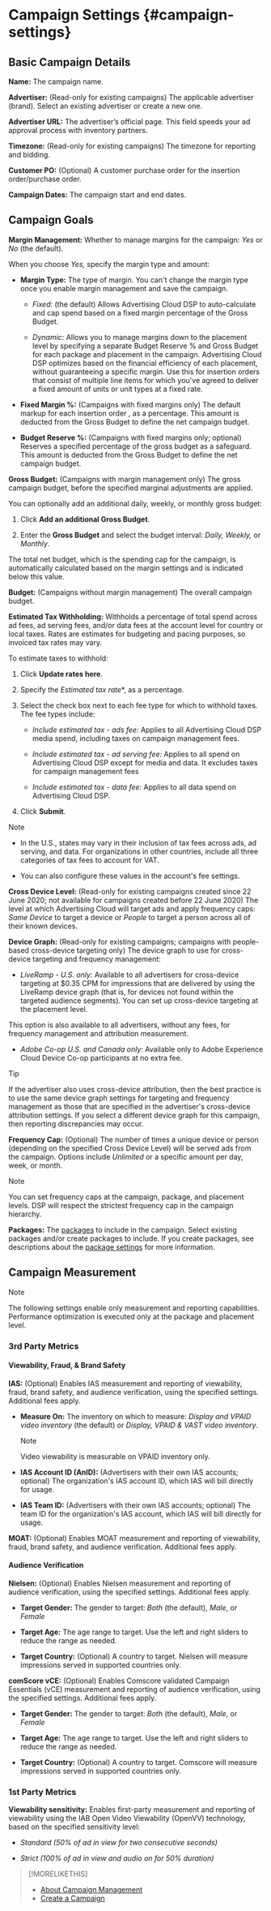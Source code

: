 # Campaign Settings {#campaign-settings}

## Basic Campaign Details

**Name:** The campaign name.

**Advertiser:** (Read-only for existing campaigns) The applicable advertiser (brand). Select an existing advertiser or create a new one.

**Advertiser URL:** The advertiser’s official page. This field speeds your ad approval process with inventory partners.

**Timezone:** (Read-only for existing campaigns) The timezone for reporting and bidding.

**Customer PO:** (Optional) A customer purchase order for the insertion order/purchase order.

**Campaign Dates:** The campaign start and end dates.

## Campaign Goals

**Margin Management:** Whether to manage margins for the campaign: *Yes* or *No* (the default).

When you choose *Yes,* specify the margin type and amount:

* **Margin Type:** The type of margin. You can't change the margin type once you enable margin management and save the campaign.
   
   * *Fixed:* (the default) Allows Advertising Cloud DSP to auto-calculate and cap spend based on a fixed margin percentage of the Gross Budget.
   
   * *Dynamic:* Allows you to manage margins down to the placement level by specifying a separate Budget Reserve % and Gross Budget for each package and placement in the campaign. Advertising Cloud DSP optimizes based on the financial efficiency of each placement, without guaranteeing a specific margin. Use this for insertion orders that consist of multiple line items for which you've agreed to deliver a fixed amount of units or unit types at a fixed rate.

* **Fixed Margin %:** (Campaigns with fixed margins only) The default markup for each insertion order <!-- impression? -->, as a percentage. This amount is deducted from the Gross Budget to define the net campaign budget.

* **Budget Reserve %:** (Campaigns with fixed margins only; optional) Reserves a specified percentage of the gross budget as a safeguard. This amount is deducted from the Gross Budget to define the net campaign budget.

**Gross Budget:** (Campaigns with margin management only) The gross campaign budget, before the specified marginal adjustments are applied.

You can optionally add an additional daily, weekly, or monthly gross budget:

1. Click **Add an additional Gross Budget**.

1. Enter the **Gross Budget** and select the budget interval: *Daily,* *Weekly,* or *Monthly*.

 The total net budget, which is the spending cap for the campaign, is automatically calculated based on the margin settings and is indicated below this value.

**Budget:** (Campaigns without margin management) The overall campaign budget.

**Estimated Tax Withholding:** Withholds a percentage of total spend across ad fees, ad serving fees, and/or data fees at the account level for country or local taxes. Rates are estimates for budgeting and pacing purposes, so invoiced tax rates may vary.

To estimate taxes to withhold:

1. Click **Update rates here**.

1. Specify the *Estimated tax rate**, as a percentage.

1. Select the check box next to each fee type for which to withhold taxes. The fee types include:

   * *Include estimated tax - ads fee:* Applies to all Advertising Cloud DSP media spend, including taxes on campaign management fees.
   
   * *Include estimated tax - ad serving fee:* Applies to all spend on Advertising Cloud DSP except for media and data. It excludes taxes for campaign management fees
   
   * *Include estimated tax - data fee:* Applies to all data spend on Advertising Cloud DSP.

1. Click **Submit**.

>[!NOTE]
>
>* In the U.S., states may vary in their inclusion of tax fees across ads, ad serving, and data. For organizations in other countries, include all three categories of tax fees to account for VAT.
>
>* You can also configure these values in the account's fee settings.<!--[fee settings](/help/dsp/admin/tax-withholdings.md). -->

**Cross Device Level:** (Read-only for existing campaigns created since 22 June 2020; not available for campaigns created before 22 June 2020) The level at which Advertising Cloud will target ads and apply frequency caps: *Same Device* to target a device or *People* to target a person across all of their known devices.

**Device Graph:** (Read-only for existing campaigns; campaigns with people-based cross-device targeting only) The device graph to use for cross-device targeting and frequency management:

* *LiveRamp - U.S. only:* Available to all advertisers for cross-device targeting at $0.35 CPM for impressions that are delivered by using the LiveRamp device graph (that is, for devices not found within the targeted audience segments). You can set up cross-device targeting at the placement level.

This option is also available to all advertisers, without any fees, for frequency management and attribution measurement.

* *Adobe Co-op U.S. and Canada only:* Available only to Adobe Experience Cloud Device Co-op participants at no extra fee.

>[!TIP]
>
>If the advertiser also uses cross-device attribution, then the best practice is to use the same device graph settings for targeting and frequency management as those that are specified in the advertiser's cross-device attribution settings. If you select a different device graph for this campaign, then reporting discrepancies may occur.

**Frequency Cap:** (Optional) The number of times a unique device or person (depending on the specified Cross Device Level) will be served ads from the campaign. Options include *Unlimited* or a specific amount per day, week, or month.

>[!NOTE]
>
> You can set frequency caps at the campaign, package, and placement levels. DSP will respect the strictest frequency cap in the campaign hierarchy.

**Packages:** The [packages](/help/dsp/campaign-management/packages/package-about.md) to include in the campaign. Select existing packages and/or create packages to include. If you create packages, see descriptions about the [package settings](/help/dsp/campaign-management/packages/package-settings.md) for more information.

## Campaign Measurement

>[!NOTE]
>
>The following settings enable only measurement and reporting capabilities. Performance optimization is executed only at the package and placement level.

### 3rd Party Metrics

#### Viewability, Fraud, & Brand Safety

**IAS:** (Optional) Enables IAS measurement and reporting of viewability, fraud, brand safety, and audience verification, using the specified settings. Additional fees apply.

* **Measure On:** The inventory on which to measure: *Display and VPAID video inventory* (the default) or *Display, VPAID & VAST video inventory*.

   >[!NOTE]
   >
   >Video viewability is measurable on VPAID inventory only.

* **IAS Account ID (AnID):** (Advertisers with their own IAS accounts; optional) The organization's IAS account ID, which IAS will bill directly for usage.

* **IAS Team ID:** (Advertisers with their own IAS accounts; optional) The team ID for the organization's IAS account, which IAS will bill directly for usage. <!-- verify -->

**MOAT:** (Optional) Enables MOAT measurement and reporting of viewability, fraud, brand safety, and audience verification. Additional fees apply.

#### Audience Verification

**Nielsen:** (Optional) Enables Nielsen measurement and reporting of audience verification, using the specified settings. Additional fees apply.

* **Target Gender:** The gender to target: *Both* (the default), *Male*, or *Female*

* **Target Age:** The age range to target. Use the left and right sliders to reduce the range as needed.

* **Target Country:** (Optional) A country to target. Nielsen will measure impressions served in supported countries only.

**comScore vCE:** (Optional) Enables Comscore validated Campaign Essentials (vCE) measurement and reporting of audience verification, using the specified settings. Additional fees apply.

* **Target Gender:** The gender to target: *Both* (the default), *Male*, or *Female*

* **Target Age:** The age range to target. Use the left and right sliders to reduce the range as needed.

* **Target Country:** (Optional) A country to target. Comscore will measure impressions served in supported countries only.

### 1st Party Metrics

**Viewability sensitivity:** Enables first-party measurement and reporting of viewability using the IAB Open Video Viewability (OpenVV) technology, based on the specified sensitivity level:

* *Standard (50% of ad in view for two consecutive seconds)*

* *Strict (100% of ad in view and audio on for 50% duration)*

>[!MORELIKETHIS]
>
>* [About Campaign Management](campaign-about.md)
>* [Create a Campaign](campaign-create.md)
